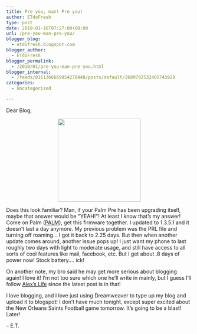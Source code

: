 ```yaml
---
title: Pre you, man! Pre you!
author: ETdoFresh
type: post
date: 2010-01-16T07:27:00+00:00
url: /pre-you-man-pre-you/
blogger_blog:
  - etdofresh.blogspot.com
blogger_author:
  - ETdoFresh
blogger_permalink:
  - /2010/01/pre-you-man-pre-you.html
blogger_internal:
  - /feeds/8161366669954270448/posts/default/2689792532405743928
categories:
  - Uncategorized

---
```

Dear Blog,

<p align="center">
  <a href="http://lh5.ggpht.com/_yEPuIWl8ybE/S1FttqjZxxI/AAAAAAAABAI/AMXaK1rSCpY/s1600/Img_7959.jpg"><img src="http://lh5.ggpht.com/_yEPuIWl8ybE/S1FttqjZxxI/AAAAAAAABAI/AMXaK1rSCpY/s288/Img_7959.jpg" width="225" /></a>
</p>

Does this look familiar? Man, if your Palm Pre has been upgrading itself, maybe that answer would be "YEAH!"! At least I know that&#8217;s my answer! Come on Palm ([PALM][1]), get this firmware together. I updated to 1.3.5.1 and it doesn&#8217;t last a day anymore. My previous problem was the PRL file and turning off roaming&#8230; I got it back to 2.25 days. But then when another update comes around, another issue pops up! I just want my phone to last roughly two days with light to moderate usage, and still have access to all sorts of cool features like mail, facebook, etc. But I get about .8 days of power now! Stock battery&#8230;. ick!

On another note, my bro said he may get more serious about blogging again! I love it! I&#8217;m not too sure which one he&#8217;ll write in mainly, but I guess I&#8217;ll follow [Alex&#8217;s Life][2] since the latest post is in that!

I love blogging, and I love just using Dreamweaver to type up my blog and upload it to blogspot! I don&#8217;t have much tonight, except super excited about the New Orleans Saints Football game tomorrow. It&#8217;s going to be a blast! Later!

&#8211; E.T.

 [1]: http://www.google.com/finance?q=palm
 [2]: http://alexlife.blogspot.com/